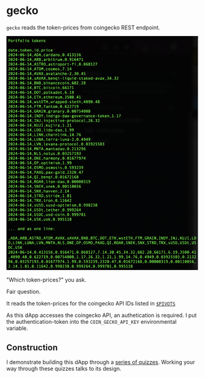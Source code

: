 # gecko

`gecko` reads the token-prices from coingecko REST endpoint.

![gecko run](imgs/gecko.png)

"Which token-prices?" you ask.

Fair question.

It reads the token-prices for the coingecko API IDs listed in
[`$PIVOTS`](../../../data-files/csv/pivots.csv)

As this dApp accesses the coingecko API, an authetication is required. I put
the authentication-token into the `COIN_GECKO_API_KEY` environmental variable.

## Construction

I demonstrate building this dApp through a [series of quizzes](../../quizzes).
Working your way through these quizzes talks to its design.
